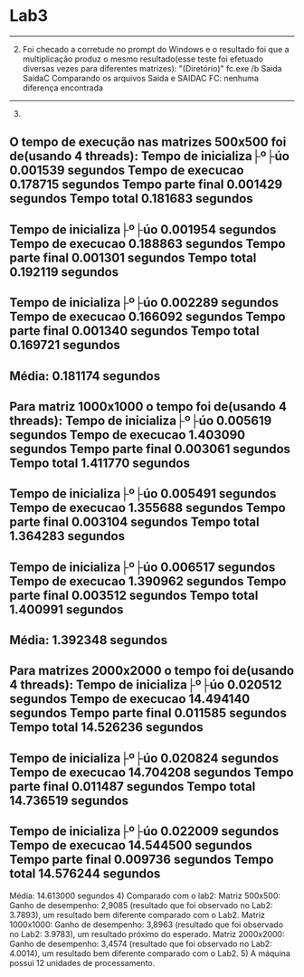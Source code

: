 # Lab3
---
2) Foi checado a corretude no prompt do Windows e o resultado foi que a multiplicação produz o mesmo resultado(esse teste foi efetuado diversas vezes para diferentes matrizes):
"(Diretório)" fc.exe /b Saida SaidaC
Comparando os arquivos Saida e SAIDAC
FC: nenhuma diferença encontrada
---
3)
O tempo de execução nas matrizes 500x500 foi de(usando 4 threads):
Tempo de inicializa├º├úo 0.001539 segundos
Tempo de execucao 0.178715 segundos
Tempo parte final 0.001429 segundos
Tempo total 0.181683 segundos
---
Tempo de inicializa├º├úo 0.001954 segundos
Tempo de execucao 0.188863 segundos
Tempo parte final 0.001301 segundos
Tempo total 0.192119 segundos
---
Tempo de inicializa├º├úo 0.002289 segundos
Tempo de execucao 0.166092 segundos
Tempo parte final 0.001340 segundos
Tempo total 0.169721 segundos
---
Média: 0.181174 segundos
---
Para matriz 1000x1000 o tempo foi de(usando 4 threads):
Tempo de inicializa├º├úo 0.005619 segundos
Tempo de execucao 1.403090 segundos
Tempo parte final 0.003061 segundos
Tempo total 1.411770 segundos
---
Tempo de inicializa├º├úo 0.005491 segundos
Tempo de execucao 1.355688 segundos
Tempo parte final 0.003104 segundos
Tempo total 1.364283 segundos
---
Tempo de inicializa├º├úo 0.006517 segundos
Tempo de execucao 1.390962 segundos
Tempo parte final 0.003512 segundos
Tempo total 1.400991 segundos
---
Média: 1.392348 segundos
---
Para matrizes 2000x2000 o tempo foi de(usando 4 threads):
Tempo de inicializa├º├úo 0.020512 segundos
Tempo de execucao 14.494140 segundos
Tempo parte final 0.011585 segundos
Tempo total 14.526236 segundos
---
Tempo de inicializa├º├úo 0.020824 segundos
Tempo de execucao 14.704208 segundos
Tempo parte final 0.011487 segundos
Tempo total 14.736519 segundos
---
Tempo de inicializa├º├úo 0.022009 segundos
Tempo de execucao 14.544500 segundos
Tempo parte final 0.009736 segundos
Tempo total 14.576244 segundos
---
Média: 14.613000 segundos
4) Comparado com o lab2:
Matriz 500x500: Ganho de desempenho: 2,9085 (resultado que foi observado no Lab2: 3.7893), um resultado bem diferente comparado com o Lab2.
Matriz 1000x1000: Ganho de desempenho: 3,8963 (resultado que foi observado no Lab2: 3.9783), um resultado próximo do esperado.
Matriz 2000x2000: Ganho de desempenho: 3,4574 (resultado que foi observado no Lab2: 4.0014), um resultado bem diferente comparado com o Lab2.
5)
A máquina possui 12 unidades de processamento.
